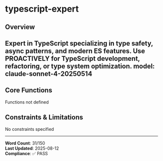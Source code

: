 # typescript-expert

## Overview

Expert in TypeScript specializing in type safety, async patterns, and modern ES features. Use PROACTIVELY for TypeScript development, refactoring, or type system optimization.
model: claude-sonnet-4-20250514
---

## Core Functions

Functions not defined

## Constraints & Limitations

No constraints specified



---
**Word Count**: 31/150  
**Last Updated**: 2025-08-12  
**Compliance**: ✅ PASS